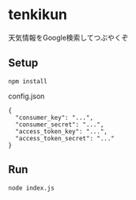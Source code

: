 # tenkikun
天気情報をGoogle検索してつぶやくぞ
## Setup
```
npm install
```
config.json
```:json
{
  "consumer_key": "...",
  "consumer_secret": "...",
  "access_token_key": "...",
  "access_token_secret": "..."
}
```
## Run
```
node index.js
```
